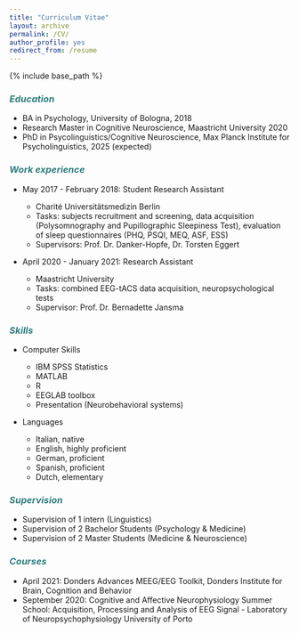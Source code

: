 ```yaml
---
title: "Curriculum Vitae"
layout: archive
permalink: /CV/
author_profile: yes
redirect_from: /resume
---
```


{% include base_path %}

### <span style="color: #307D7E"> _Education_ </span>

* BA in Psychology, University of Bologna, 2018
* Research Master in Cognitive Neuroscience, Maastricht University 2020
* PhD in Psycolinguistics/Cognitive Neuroscience, Max Planck Institute for Psycholinguistics, 2025 (expected) 

### <span style="color: #307D7E"> _Work experience_ </span>

* May 2017 - February 2018: Student Research Assistant
  + Charité Universitätsmedizin Berlin
  + Tasks: subjects recruitment and screening, data acquisition (Polysomnography and Pupillographic Sleepiness Test), evaluation of sleep questionnaires (PHQ, PSQI, MEQ, ASF, ESS)
  + Supervisors: Prof. Dr. Danker-Hopfe, Dr. Torsten Eggert 
  
* April 2020 - January 2021: Research Assistant
  + Maastricht University 
  + Tasks: combined EEG-tACS data acquisition, neuropsychological tests
  + Supervisor: Prof. Dr. Bernadette Jansma 

### <span style="color: #307D7E"> _Skills_ </span>

* Computer Skills
  + IBM SPSS Statistics
  + MATLAB
  + R
  + EEGLAB toolbox
  + Presentation (Neurobehavioral systems)
  
* Languages 
  + Italian, native 
  + English, highly proficient
  + German, proficient
  + Spanish, proficient
  + Dutch, elementary  

### <span style="color: #307D7E"> _Supervision_ </span>


* Supervision of 1 intern (Linguistics)
* Supervision of 2 Bachelor Students (Psychology & Medicine)
* Supervision of 2 Master Students (Medicine & Neuroscience) 

### <span style="color: #307D7E"> *Courses* </span>

* April 2021: Donders Advances MEEG/EEG Toolkit, Donders Institute for Brain, Cognition and Behavior
* September 2020: Cognitive and Affective Neurophysiology Summer School: Acquisition, Processing and Analysis of EEG Signal - Laboratory of Neuropsychophysiology University of Porto
